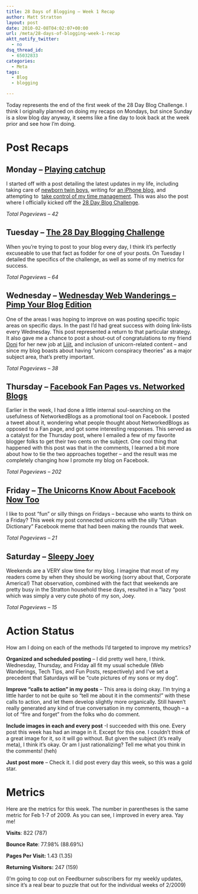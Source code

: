```yaml
---
title: 28 Days of Blogging – Week 1 Recap
author: Matt Stratton
layout: post
date: 2010-02-08T04:02:07+00:00
url: /meta/28-days-of-blogging-week-1-recap
aktt_notify_twitter:
  - no
dsq_thread_id:
  - 65032833
categories:
  - Meta
tags:
  - Blog
  - blogging

---
```

Today represents the end of the first week of the 28 Day Blog Challenge. I think I originally planned on doing my recaps on Mondays, but since Sunday is a slow blog day anyway, it seems like a fine day to look back at the week prior and see how I&#8217;m doing.

# Post Recaps

## Monday &#8211; [Playing catchup][1]

I started off with a post detailing the latest updates in my life, including taking care of <a href="https://strattonboys.com" target="_blank">newborn twin boys</a>, writing for <a href="https://todaysiphone.com" target="_blank">an iPhone blog</a>, and attempting to  <a href="https://blogs.msdn.com/ianpal/archive/2008/06/03/email-task-and-time-management-with-pifem.aspx" target="_blank">take control of my time management</a>. This was also the post where I officially kicked off the <a href="https://realtimemarketer.com/the-28-day-blogging-challenge/" target="_blank">28 Day Blog Challenge</a>.

_Total Pageviews &#8211; 42_

## Tuesday &#8211; <a href="/meta/the-28-day-blogging-challenge" target="_self">The 28 Day Blogging Challenge</a>

<a href="/meta/the-28-day-blogging-challenge" target="_self"></a>When you&#8217;re trying to post to your blog every day, I think it&#8217;s perfectly excuseable to use that fact as fodder for one of your posts. On Tuesday I detailed the specifics of the challenge, as well as some of my metrics for success.

_Total Pageviews &#8211; 64_ 

## Wednesday &#8211; <a href="/wednesday-web-wanderings/pimp-your-blog" target="_self">Wednesday Web Wanderings – Pimp Your Blog Edition</a>

One of the areas I was hoping to improve on was posting specific topic areas on specific days. In the past I&#8217;d had great success with doing link-lists every Wednesday. This post represented a return to that particular strategy. It also gave me a chance to post a shout-out of congratulations to my friend <a href="https://doniree.com" target="_blank">Doni</a> for her new job at <a href="https://Lijit.com" target="_blank">Lijit</a>, and inclusion of unicorn-related content &#8211; and since my blog boasts about having &#8220;unicorn conspiracy theories&#8221; as a major subject area, that&#8217;s pretty important.

_Total Pageviews &#8211; 38_

## Thursday &#8211; <a href="/tech-tips/facebook-fan-pages-vs-networked-blogs" target="_self">Facebook Fan Pages vs. Networked Blogs</a>

Earlier in the week, I had done a little internal soul-searching on the usefulness of NetworkedBlogs as a promotional tool on Facebook. I posted a tweet about it, wondering what people thought about NetworkedBlogs as opposed to a Fan page, and got some interesting responses. This served as a catalyst for the Thursday post, where I emailed a few of my favorite blogger folks to get their two cents on the subject. One cool thing that happened with this post was that in the comments, I learned a bit more about how to tie the two approaches together &#8211; and the result was me completely changing how I promote my blog on Facebook.

_Total Pageviews &#8211; 202_

## Friday &#8211; <a href="/friday-fun/the-unicorns-know-about-facebook-now-too" target="_self">The Unicorns Know About Facebook Now Too</a>

I like to post &#8220;fun&#8221; or silly things on Fridays &#8211; because who wants to think on a Friday? This week my post connected unicorns with the silly &#8220;Urban Dictionary&#8221; Facebook meme that had been making the rounds that week.

_Total Pageviews &#8211; 21_

## Saturday &#8211; <a href="/photos/sleepy-joey" target="_self">Sleepy Joey</a>

Weekends are a VERY slow time for my blog. I imagine that most of my readers come by when they should be working (sorry about that, Corporate America!) That observation, combined with the fact that weekends are pretty busy in the Stratton household these days, resulted in a &#8220;lazy &#8220;post which was simply a very cute photo of my son, Joey.

_Total Pageviews &#8211; 15_

# Action Status

How am I doing on each of the methods I&#8217;d targeted to improve my metrics?

**Organized and scheduled posting** &#8211; I did pretty well here, I think. Wednesday, Thursday, and Friday all fit my usual schedule (Web Wanderings, Tech Tips, and Fun Posts, respectively) and I&#8217;ve set a precedent that Saturdays will be &#8220;cute pictures of my sons or my dog&#8221;.

**Improve “calls to action” in my posts** – This area is doing okay. I&#8217;m trying a little harder to not be quite so &#8220;tell me about it in the comments!&#8221; with these calls to action, and let them develop slightly more organically. Still haven&#8217;t really generated any kind of true conversation in my comments, though &#8211; a lot of &#8220;fire and forget&#8221; from the folks who do comment.

**Include images in each and every post** -I succeeded with this one. Every post this week has had an image in it. Except for this one. I couldn&#8217;t think of a great image for it, so it will go without. But given the subject (it&#8217;s really meta), I think it&#8217;s okay. Or am I just rationalizing? Tell me what you think in the comments! (heh)

**Just post more** &#8211; Check it. I did post every day this week, so this was a gold star.

# Metrics

Here are the metrics for this week. The number in parentheses is the same metric for Feb 1-7 of 2009. As you can see, I improved in every area. Yay me!

**Visits**: 822 (787)

**Bounce Rate**: 77.98% (88.69%)

**Pages Per Visit:** 1.43 (1.35)

**Returning Visitors:** 247 (159)

(I&#8217;m going to cop out on Feedburner subscribers for my weekly updates, since it&#8217;s a real bear to puzzle that out for the individual weeks of 2/2009)

 [1]: /life-in-general/playing-catchup